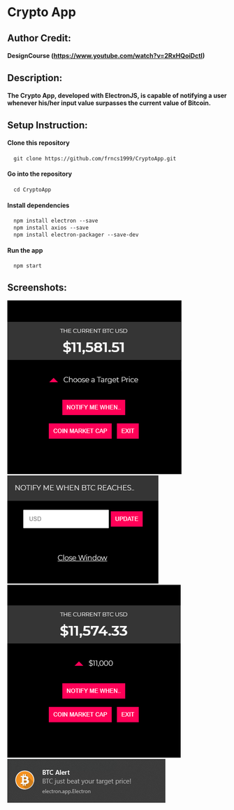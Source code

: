 # Crypto App
 ## Author Credit: 
 #### DesignCourse (https://www.youtube.com/watch?v=2RxHQoiDctI)
 ## Description: 
 #### The Crypto App, developed with ElectronJS, is capable of notifying a user whenever his/her input value surpasses the current value of Bitcoin.
 ## Setup Instruction:
   #### Clone this repository
      git clone https://github.com/frncs1999/CryptoApp.git
   #### Go into the repository
      cd CryptoApp
   #### Install dependencies
      npm install electron --save
      npm install axios --save
      npm install electron-packager --save-dev
   #### Run the app
      npm start
 
 ## Screenshots:
 ![](https://github.com/frncs1999/CryptoApp/blob/master/ss_01.png)
 ![](https://github.com/frncs1999/CryptoApp/blob/master/ss_02.png)
 ![](https://github.com/frncs1999/CryptoApp/blob/master/ss_03.png)
 ![](https://github.com/frncs1999/CryptoApp/blob/master/ss_04.png)
